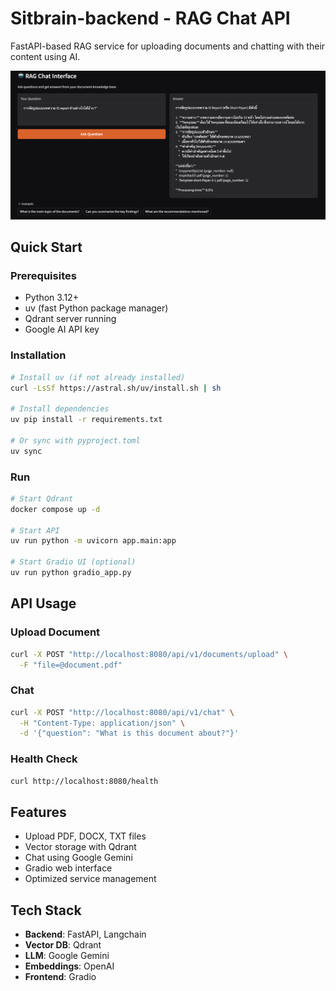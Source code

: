 # Sitbrain-backend - RAG Chat API

FastAPI-based RAG service for uploading documents and chatting with their content using AI.

![Example](https://raw.githubusercontent.com/PiceTrp/sitbrain-backend/main/assets/rag_qa.png)

## Quick Start

### Prerequisites

- Python 3.12+
- uv (fast Python package manager)
- Qdrant server running
- Google AI API key

### Installation

```bash
# Install uv (if not already installed)
curl -LsSf https://astral.sh/uv/install.sh | sh

# Install dependencies
uv pip install -r requirements.txt

# Or sync with pyproject.toml
uv sync
```

### Run

```bash
# Start Qdrant
docker compose up -d

# Start API
uv run python -m uvicorn app.main:app

# Start Gradio UI (optional)
uv run python gradio_app.py
```

## API Usage

### Upload Document

```bash
curl -X POST "http://localhost:8080/api/v1/documents/upload" \
  -F "file=@document.pdf"
```

### Chat

```bash
curl -X POST "http://localhost:8080/api/v1/chat" \
  -H "Content-Type: application/json" \
  -d '{"question": "What is this document about?"}'
```

### Health Check

```bash
curl http://localhost:8080/health
```

## Features

- Upload PDF, DOCX, TXT files
- Vector storage with Qdrant
- Chat using Google Gemini
- Gradio web interface
- Optimized service management

## Tech Stack

- **Backend**: FastAPI, Langchain
- **Vector DB**: Qdrant
- **LLM**: Google Gemini
- **Embeddings**: OpenAI
- **Frontend**: Gradio
